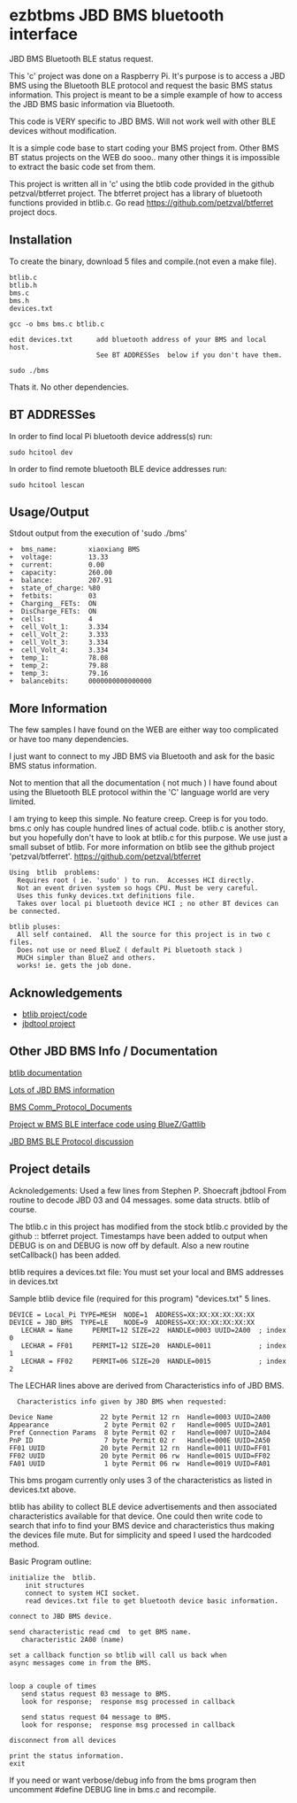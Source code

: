 
# ezbtbms JBD BMS bluetooth interface

JBD BMS Bluetooth BLE status request.

This 'c' project was done on a Raspberry Pi. It's purpose is to access a
JBD BMS using the Bluetooth BLE protocol and request the basic BMS
status information.  This project is meant to be a simple example
of how to access the JBD BMS basic information via Bluetooth.

This code is VERY specific to JBD BMS.  Will not work well with
other BLE devices without modification.

It is a simple code base to start coding your BMS project from.
Other BMS BT status projects on the WEB do sooo.. many other
things it is impossible to extract the basic code set from them.

This project is written all in 'c' using the btlib code provided in the
github petzval/btferret project.  The btferret project has a library
of bluetooth functions provided in btlib.c.  Go read https://github.com/petzval/btferret project docs.

## Installation

To create the binary, download 5 files and compile.(not even a make file).

    btlib.c
    btlib.h
    bms.c
    bms.h
    devices.txt

    gcc -o bms bms.c btlib.c

    edit devices.txt      add bluetooth address of your BMS and local host.
                          See BT ADDRESSes  below if you don't have them.

    sudo ./bms


Thats it.  No other dependencies.


## BT ADDRESSes
In order to find local Pi bluetooth device address(s) run:

    sudo hcitool dev

In order to find remote bluetooth BLE device addresses run:

    sudo hcitool lescan

## Usage/Output

Stdout output from the execution of  'sudo ./bms'


    +  bms_name:        xiaoxiang BMS
    +  voltage:         13.33
    +  current:         0.00
    +  capacity:        260.00
    +  balance:         207.91
    +  state_of_charge: %80
    +  fetbits:         03
    +  Charging__FETs:  ON
    +  DisCharge_FETs:  ON
    +  cells:           4
    +  cell_Volt_1:     3.334
    +  cell_Volt_2:     3.333
    +  cell_Volt_3:     3.334
    +  cell_Volt_4:     3.334
    +  temp_1:          78.08
    +  temp_2:          79.88
    +  temp_3:          79.16
    +  balancebits:     0000000000000000





## More Information
The few samples I have found on the WEB are either way too complicated
or have too many dependencies.

I just want to connect to my JBD BMS via Bluetooth and ask for the
basic BMS status information.

Not to mention that all the documentation ( not much ) I have found
about using the Bluetooth BLE protocol within the 'C' language world
are very limited.

I am trying to keep this simple.  No feature creep. Creep is for you todo.
bms.c only has couple hundred lines of actual code.  btlib.c is another story,
but you hopefully don't have to look at btlib.c for this purpose.
We use just a small subset of btlib.
For more information on btlib see the github project 'petzval/btferret'.
https://github.com/petzval/btferret 


    Using  btlib  problems:
      Requires root ( ie. 'sudo' ) to run.  Accesses HCI directly.
      Not an event driven system so hogs CPU. Must be very careful.
      Uses this funky devices.txt definitions file.
      Takes over local pi bluetooth device HCI ; no other BT devices can be connected.

    btlib pluses:
      All self contained.  All the source for this project is in two c files.
      Does not use or need BlueZ ( default Pi bluetooth stack )
      MUCH simpler than BlueZ and others.
      works! ie. gets the job done.


## Acknowledgements

 - [btlib project/code](https://github.com/petzval/btferret )
 - [jbdtool project](https://github.com/sshoecraft/jbdtool)
 


## Other JBD BMS Info / Documentation

[btlib documentation](http://github.com/petzval/btferret)

[Lots of JBD BMS information](http://overkillsolar.com)

[BMS Comm_Protocol_Documents](https://github.com/FurTrader/OverkillSolarBMS/tree/master/Comm_Protocol_Documentation)

[Project w BMS BLE interface code using BlueZ/Gattlib](http://github.com/sshoecraft/jbdtool)

[JBD BMS BLE Protocol discussion](https://endless-sphere.com/forums/viewtopic.php?t=91672)

## Project details

Acknoledgements:
  Used a few lines from Stephen P. Shoecraft  jbdtool
  From routine to decode JBD 03 and 04 messages. some data structs.
  btlib of course.


The btlib.c in this project has modified from the stock btlib.c
provided by the github :: btferret project.
Timestamps have been added to output when DEBUG is on and DEBUG is now
off by default.  Also a new routine setCallback() has been added.

btlib requires a devices.txt file:
You must set your   local and BMS  addresses in devices.txt

Sample btlib device file (required for this program) "devices.txt" 5 lines.

    DEVICE = Local_Pi TYPE=MESH  NODE=1  ADDRESS=XX:XX:XX:XX:XX:XX
    DEVICE = JBD_BMS  TYPE=LE    NODE=9  ADDRESS=XX:XX:XX:XX:XX:XX
       LECHAR = Name     PERMIT=12 SIZE=22  HANDLE=0003 UUID=2A00  ; index 0
       LECHAR = FF01     PERMIT=12 SIZE=20  HANDLE=0011            ; index 1
       LECHAR = FF02     PERMIT=06 SIZE=20  HANDLE=0015            ; index 2


  The LECHAR lines above are derived from Characteristics info of JBD BMS.

      Characteristics info given by JBD BMS when requested:

    Device Name            22 byte Permit 12 rn  Handle=0003 UUID=2A00
    Appearance              2 byte Permit 02 r   Handle=0005 UUID=2A01
    Pref Connection Params  8 byte Permit 02 r   Handle=0007 UUID=2A04
    PnP ID                  7 byte Permit 02 r   Handle=000E UUID=2A50
    FF01 UUID              20 byte Permit 12 rn  Handle=0011 UUID=FF01
    FF02 UUID              20 byte Permit 06 rw  Handle=0015 UUID=FF02
    FA01 UUID               1 byte Permit 06 rw  Handle=0019 UUID=FA01

This bms progam currently only uses 3 of the characteristics as listed in devices.txt above.


btlib has ability to collect BLE device advertisements and then associated characteristics
available for that device.  One could then write code to search that info to find your BMS
device and characteristics thus making the devices file mute. But for simplicity and speed
I used the hardcoded method.



Basic Program outline:

    initialize the  btlib.
        init structures
        connect to system HCI socket.
        read devices.txt file to get bluetooth device basic information.

    connect to JBD BMS device.

    send characteristic read cmd  to get BMS name.
       characteristic 2A00 (name)

    set a callback function so btlib will call us back when
    async messages come in from the BMS.


    loop a couple of times
       send status request 03 message to BMS.
       look for response;  response msg processed in callback

       send status request 04 message to BMS.
       look for response;  response msg processed in callback

    disconnect from all devices

    print the status information.
    exit


If you need or want verbose/debug info from the bms program then uncomment #define DEBUG
line in bms.c and recompile.


